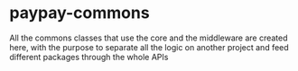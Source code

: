 # paypay-commons
All the commons classes that use the core and the middleware are created here, with the purpose to separate all the logic on another project and feed different packages through the whole APIs
